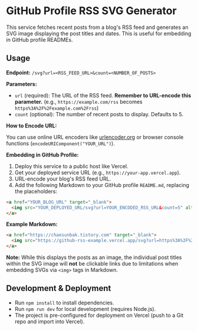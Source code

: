 # GitHub Profile RSS SVG Generator

This service fetches recent posts from a blog's RSS feed and generates an SVG image displaying the post titles and dates. This is useful for embedding in GitHub profile READMEs.

## Usage

**Endpoint:** `/svg?url=<RSS_FEED_URL>&count=<NUMBER_OF_POSTS>`

**Parameters:**

- `url` (required): The URL of the RSS feed. **Remember to URL-encode this parameter.** (e.g., `https://example.com/rss` becomes `https%3A%2F%2Fexample.com%2Frss`)
- `count` (optional): The number of recent posts to display. Defaults to 5.

**How to Encode URL:**

You can use online URL encoders like [urlencoder.org](https://www.urlencoder.org/) or browser console functions (`encodeURIComponent("YOUR_URL")`).

**Embedding in GitHub Profile:**

1.  Deploy this service to a public host like Vercel.
2.  Get your deployed service URL (e.g., `https://your-app.vercel.app`).
3.  URL-encode your blog's RSS feed URL.
4.  Add the following Markdown to your GitHub profile `README.md`, replacing the placeholders:

```markdown
<a href="YOUR_BLOG_URL" target="_blank">
  <img src="YOUR_DEPLOYED_URL/svg?url=YOUR_ENCODED_RSS_URL&count=5" alt="Recent Blog Posts" />
</a>
```

**Example Markdown:**

```markdown
<a href="https://chaesunbak.tistory.com" target="_blank">
  <img src="https://github-rss-example.vercel.app/svg?url=https%3A%2F%2Fchaesunbak.tistory.com%2Frss&count=5" alt="Recent Blog Posts from chaesunbak.tistory.com" />
</a>
```

**Note:** While this displays the posts as an image, the individual post titles within the SVG image will **not** be clickable links due to limitations when embedding SVGs via `<img>` tags in Markdown.

## Development & Deployment

- Run `npm install` to install dependencies.
- Run `npm run dev` for local development (requires Node.js).
- The project is pre-configured for deployment on Vercel (push to a Git repo and import into Vercel).

